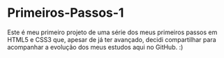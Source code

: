 # Primeiros-Passos-1
Este é meu primeiro projeto de uma série dos meus primeiros passos em HTML5 e CSS3 que, apesar de já ter avançado, decidi compartilhar para acompanhar a evolução dos meus estudos aqui no GitHub. :)
